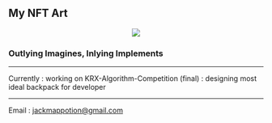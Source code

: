 ## My NFT Art
<p align="center">
  <img src="https://i.seadn.io/gcs/files/ac0e5a62da6365909c2f5e40ed048a8c.png" />
</p>

### Outlying Imagines, Inlying Implements

---
Currently
  : working on KRX-Algorithm-Competition (final)
  : designing most ideal backpack for developer

---
Email : jackmappotion@gmail.com
